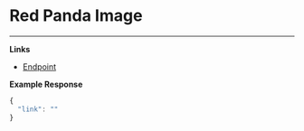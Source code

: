 # Red Panda Image
---------------------------------------

__Links__
* [Endpoint](https://some-random-api.ml/img/red_panda)

__Example Response__ 
```js
{
  "link": ""
}
```